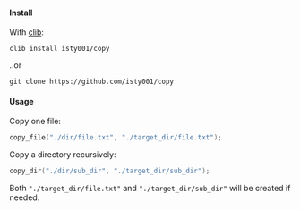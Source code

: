 #### Install

With [clib](https://github.com/clibs/clib):
```
clib install isty001/copy
```

..or
```
git clone https://github.com/isty001/copy
```


#### Usage

Copy one file:

```C
copy_file("./dir/file.txt", "./target_dir/file.txt");
```

Copy a directory recursively:

```C
copy_dir("./dir/sub_dir", "./target_dir/sub_dir");
```

Both `"./target_dir/file.txt"` and `"./target_dir/sub_dir"` will be created if needed. 
